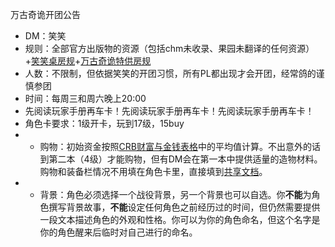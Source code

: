 万古奇诡开团公告

- DM：笑笑
- 规则：全部官方出版物的资源（包括chm未收录、果园未翻译的任何资源）+[笑笑桌房规](https://github.com/xiaoxiaomeow/dnd-character-card/blob/main/%E6%88%BF%E8%A7%84.md)+[万古奇诡特供房规](https://github.com/xiaoxiaomeow/dnd-character-card/blob/main/strange_aeons/%E7%89%B9%E4%BE%9B%E6%88%BF%E8%A7%84.md)
- 人数：不限制，但依据笑笑的开团习惯，所有PL都出现才会开团，经常鸽的谨慎参团
- 时间：每周三和周六晚上20:00
- 先阅读玩家手册再车卡！先阅读玩家手册再车卡！先阅读玩家手册再车卡！
- 角色卡要求：1级开卡，玩到17级，15buy
- - 购物：初始资金按照[CRB财富与金钱表格](https://xiaoxiaomeow.github.io/pathfinder/core_rulebook/chapter%206/wealth%20and%20money)中的平均值计算。不出意外的话到第二本（4级）才能购物，但有DM会在第一本中提供适量的造物材料。购物和装备栏情况不用填在角色卡里，直接填到[共享文档](https://docs.qq.com/sheet/DR1JvYXdobUxYU1FJ?tab=l1jzhp)。
- - 背景：角色必须选择一个战役背景，另一个背景也可以自选。你**不能**为角色撰写背景故事，**不能**设定任何角色之前经历过的时间，但仍然需要提供一段文本描述角色的外观和性格。你可以为你的角色命名，但这个名字是你的角色醒来后临时对自己进行的命名。